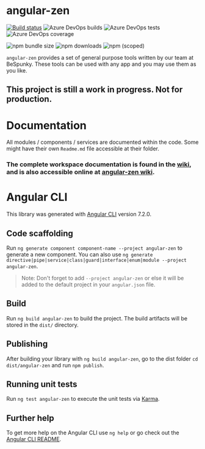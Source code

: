 # angular-zen

[![Build status](https://dev.azure.com/BeSpunky/BeSpunky%20Libraries/_apis/build/status/Build%20and%20test%20angular-zen)](https://dev.azure.com/BeSpunky/BeSpunky%20Libraries/_build/latest?definitionId=27)
![Azure DevOps builds](https://img.shields.io/azure-devops/build/BeSpunky/5caac6d0-efbb-425a-9c23-192e992543d9/27.svg?style=flat-square)
![Azure DevOps tests](https://img.shields.io/azure-devops/tests/BeSpunky/BeSpunky%20Libraries/27.svg?style=flat-square)
![Azure DevOps coverage](https://img.shields.io/azure-devops/coverage/BeSpunky/BeSpunky%20Libraries/27.svg?style=flat-square)

![npm bundle size](https://img.shields.io/bundlephobia/min/@bespunky/angular-zen.svg?style=flat-square)
![npm downloads](https://img.shields.io/npm/dm/@bespunky/angular-zen.svg?style=flat-square)
![npm (scoped)](https://img.shields.io/npm/v/@bespunky/angular-zen.svg?style=flat-square)


`angular-zen` provides a set of general purpose tools written by our team at BeSpunky.
These tools can be used with any app and you may use them as you like.
## This project is still a work in progress. **Not for production**.

# Documentation

All modules / components / services are documented within the code. Some might have their own `Readme.md` file accessible at their folder.

### The complete workspace documentation is found in the [wiki](/wiki/home), and is also accessible online at [angular-zen wiki](https://dev.azure.com/BeSpunky/BeSpunky%20Libraries/_wiki/wikis/angular-zen?wikiVersion=GBmaster&pageId=80&pagePath=%2Fhome).

# Angular CLI

This library was generated with [Angular CLI](https://github.com/angular/angular-cli) version 7.2.0.

## Code scaffolding

Run `ng generate component component-name --project angular-zen` to generate a new component. You can also use `ng generate directive|pipe|service|class|guard|interface|enum|module --project angular-zen`.
> Note: Don't forget to add `--project angular-zen` or else it will be added to the default project in your `angular.json` file. 

## Build

Run `ng build angular-zen` to build the project. The build artifacts will be stored in the `dist/` directory.

## Publishing

After building your library with `ng build angular-zen`, go to the dist folder `cd dist/angular-zen` and run `npm publish`.

## Running unit tests

Run `ng test angular-zen` to execute the unit tests via [Karma](https://karma-runner.github.io).

## Further help

To get more help on the Angular CLI use `ng help` or go check out the [Angular CLI README](https://github.com/angular/angular-cli/blob/master/README.md).
